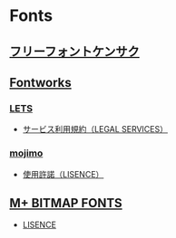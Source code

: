 # Fonts

## [フリーフォントケンサク](https://cute-freefont.flop.jp/)

## [Fontworks](https://fontworks.co.jp/)

### [LETS](https://lets.fontworks.co.jp/)

- [サービス利用規約（LEGAL SERVICES）](https://lets.fontworks.co.jp/legal/services)

### [mojimo](https://mojimo.jp/)

- [使用許諾（LISENCE）](https://mojimo.jp/license/)

## [M+ BITMAP FONTS](https://mplus-fonts.osdn.jp/mplus-bitmap-fonts/)

- [LISENCE](https://mplus-fonts.osdn.jp/mplus-bitmap-fonts/index.html#license)
